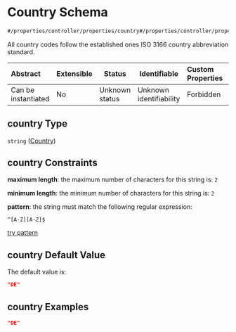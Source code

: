 # Country Schema

```txt
#/properties/controller/properties/country#/properties/controller/properties/country
```

All country codes follow the established ones ISO 3166 country abbreviation standard.


| Abstract            | Extensible | Status         | Identifiable            | Custom Properties | Additional Properties | Access Restrictions | Defined In                                                           |
| :------------------ | ---------- | -------------- | ----------------------- | :---------------- | --------------------- | ------------------- | -------------------------------------------------------------------- |
| Can be instantiated | No         | Unknown status | Unknown identifiability | Forbidden         | Allowed               | none                | [tilt-schema.json\*](../out/tilt-schema.json "open original schema") |

## country Type

`string` ([Country](tilt-schema-properties-controller-properties-country.md))

## country Constraints

**maximum length**: the maximum number of characters for this string is: `2`

**minimum length**: the minimum number of characters for this string is: `2`

**pattern**: the string must match the following regular expression: 

```regexp
^[A-Z][A-Z]$
```

[try pattern](https://regexr.com/?expression=%5E%5BA-Z%5D%5BA-Z%5D%24 "try regular expression with regexr.com")

## country Default Value

The default value is:

```json
"DE"
```

## country Examples

```json
"DE"
```
